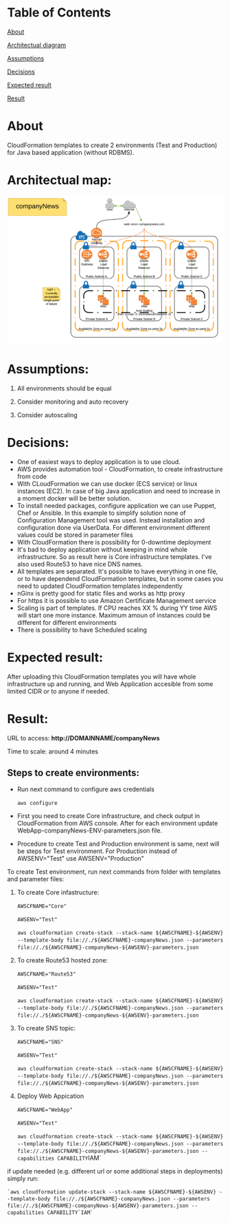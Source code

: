 Table of Contents
======

[About](https://github.com/YevhenDuma/AWSCloudFormation/tree/master/companyNews#about)

[Architectual diagram](https://github.com/YevhenDuma/AWSCloudFormation/tree/master/companyNews#architectual-map)


[Assumptions](https://github.com/YevhenDuma/AWSCloudFormation/tree/master/companyNews#assumptions)


[Decisions](https://github.com/YevhenDuma/AWSCloudFormation/tree/master/companyNews#decisions)


[Expected result](http://github.com/YevhenDuma/AWSCloudFormation/tree/master/companyNews#expected-result)


[Result](https://github.com/YevhenDuma/AWSCloudFormation/tree/master/companyNews#result)




About
======

CloudFormation templates to create 2 environments (Test and Production) for Java based application (without RDBMS).


Architectual map:
======

![alt text](https://github.com/YevhenDuma/AWSCloudFormation/blob/master/companyNews/ArchDiagram.png "companyNews Architectual diagram")


Assumptions:
======

1. All environments should be equal

2. Consider monitoring and auto recovery

3. Consider autoscaling


Decisions:
=======

- One of easiest ways to deploy application is to use cloud.
- AWS provides automation tool - CloudFormation, to create infrastructure from code
- With CLoudFormation we can use docker (ECS service) or linux instances (EC2). In case of big Java application and need to increase in a moment docker will be better solution.
- To install needed packages, configure application we can use Puppet, Chef or Ansible. In this example to simplify solution none of Configuration Management tool was used. Instead installation and configuration done via UserData. For different environment different values could be stored in parameter files
- With CloudFormation there is possibility for 0-downtime deployment
- It's bad to deploy application without keeping in mind whole infrastructure. So as result here is Core infrastructure templates. I've also used Route53 to have nice DNS names.
- All templates are separated. It's possible to have everything in one file, or to have dependend CloudFormation templates, but in some cases you need to updated CloudFormation templates independently
- nGinx is pretty good for static files and works as http proxy
- For https it is possible to use Amazon Certificate Management service
- Scaling is part of templates. If CPU reaches XX % during YY time AWS will start one more instance. Maximum amoun of instances could be different for different environments
- There is possibility to have Scheduled scaling


Expected result:
======

After uploading this CloudFormation templates you will have whole infrastructure up and running, and Web Application accesible from some limited CIDR or to anyone if needed.


Result:
======

URL to access: **http://DOMAINNAME/companyNews**

Time to scale: around 4 minutes


Steps to create environments:
------

- Run next command to configure aws credentials


	`aws configure`

- First you need to create Core infrastructure, and check output in CloudFormation from AWS console. After for each environment update WebApp-companyNews-ENV-parameters.json file.

- Procedure to create Test and Production environment is same, next will be steps for Test environment. For Production instead of  AWSENV="Test" use  AWSENV="Production"

To create Test environment, run next commands from folder with templates and parameter files:

1. To create Core infastructure:

	`AWSCFNAME="Core"`

	`AWSENV="Test"`

	`aws cloudformation create-stack --stack-name ${AWSCFNAME}-${AWSENV} --template-body file://./${AWSCFNAME}-companyNews.json --parameters file://./${AWSCFNAME}-companyNews-${AWSENV}-parameters.json`

2. To create Route53 hosted zone:

	`AWSCFNAME="Route53"`

	`AWSENV="Test"`

	`aws cloudformation create-stack --stack-name ${AWSCFNAME}-${AWSENV} --template-body file://./${AWSCFNAME}-companyNews.json --parameters file://./${AWSCFNAME}-companyNews-${AWSENV}-parameters.json`

3. To create SNS topic:

	`AWSCFNAME="SNS"`

	`AWSENV="Test"`

	`aws cloudformation create-stack --stack-name ${AWSCFNAME}-${AWSENV} --template-body file://./${AWSCFNAME}-companyNews.json --parameters file://./${AWSCFNAME}-companyNews-${AWSENV}-parameters.json`

4. Deploy Web Appication

	`AWSCFNAME="WebApp"`

	`AWSENV="Test"`

	`aws cloudformation create-stack --stack-name ${AWSCFNAME}-${AWSENV} --template-body file://./${AWSCFNAME}-companyNews.json --parameters file://./${AWSCFNAME}-companyNews-${AWSENV}-parameters.json --capabilities CAPABILITY`IAM`


if update needed (e.g. different url or some additional steps in deployments) simply run:

	`aws cloudformation update-stack --stack-name ${AWSCFNAME}-${AWSENV} --template-body file://./${AWSCFNAME}-companyNews.json --parameters file://./${AWSCFNAME}-companyNews-${AWSENV}-parameters.json --capabilities CAPABILITY`IAM`
